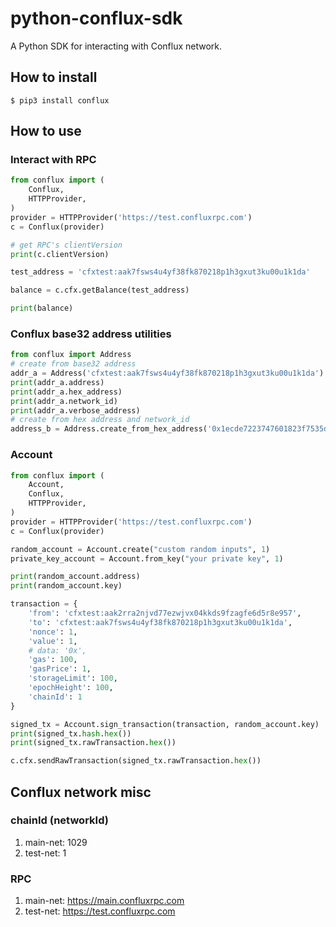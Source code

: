 # python-conflux-sdk
A Python SDK for interacting with Conflux network.

## How to install

```shell
$ pip3 install conflux
```

## How to use

### Interact with RPC

```python
from conflux import (
    Conflux,
    HTTPProvider,
)
provider = HTTPProvider('https://test.confluxrpc.com')
c = Conflux(provider)

# get RPC's clientVersion
print(c.clientVersion)

test_address = 'cfxtest:aak7fsws4u4yf38fk870218p1h3gxut3ku00u1k1da'

balance = c.cfx.getBalance(test_address)

print(balance)
```


### Conflux base32 address utilities

```python
from conflux import Address
# create from base32 address
addr_a = Address('cfxtest:aak7fsws4u4yf38fk870218p1h3gxut3ku00u1k1da')
print(addr_a.address)
print(addr_a.hex_address)
print(addr_a.network_id)
print(addr_a.verbose_address)
# create from hex address and network_id
address_b = Address.create_from_hex_address('0x1ecde7223747601823f7535d7968ba98b4881e09', 1)
```


### Account 

```python
from conflux import (
    Account,
    Conflux,
    HTTPProvider,
)
provider = HTTPProvider('https://test.confluxrpc.com')
c = Conflux(provider)

random_account = Account.create("custom random inputs", 1)
private_key_account = Account.from_key("your private key", 1)

print(random_account.address)
print(random_account.key)

transaction = {
    'from': 'cfxtest:aak2rra2njvd77ezwjvx04kkds9fzagfe6d5r8e957',
    'to': 'cfxtest:aak7fsws4u4yf38fk870218p1h3gxut3ku00u1k1da',
    'nonce': 1,
    'value': 1,
    # data: '0x',
    'gas': 100,
    'gasPrice': 1,
    'storageLimit': 100,
    'epochHeight': 100,
    'chainId': 1
}

signed_tx = Account.sign_transaction(transaction, random_account.key)
print(signed_tx.hash.hex())
print(signed_tx.rawTransaction.hex())

c.cfx.sendRawTransaction(signed_tx.rawTransaction.hex())
```


## Conflux network misc

### chainId (networkId)
1. main-net: 1029
2. test-net: 1

### RPC 
1. main-net: https://main.confluxrpc.com
2. test-net: https://test.confluxrpc.com